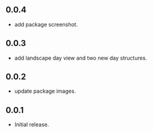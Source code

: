 ## 0.0.4

* add package screenshot.

## 0.0.3

* add landscape day view and two new day structures.

## 0.0.2

* update package images.

## 0.0.1

* Initial release.
